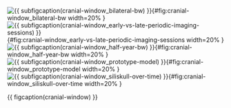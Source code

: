 <!-- MDFIGINCLUDE(cranial-window) -->
<div id="fig:cranial-window">

![{{ subfigcaption(cranial-window_bilateral-bw) }}](img/cranial-window/bilateral-bw.png){#fig:cranial-window_bilateral-bw width=20% }
![{{ subfigcaption(cranial-window_early-vs-late-periodic-imaging-sessions) }}](img/cranial-window/early-vs-late-periodic-imaging-sessions.png){#fig:cranial-window_early-vs-late-periodic-imaging-sessions width=20% }
![{{ subfigcaption(cranial-window_half-year-bw) }}](img/cranial-window/half-year-bw.png){#fig:cranial-window_half-year-bw width=20% }
![{{ subfigcaption(cranial-window_prototype-model) }}](img/cranial-window/prototype-model.png){#fig:cranial-window_prototype-model width=20% }
![{{ subfigcaption(cranial-window_siliskull-over-time) }}](img/cranial-window/siliskull-over-time.png){#fig:cranial-window_siliskull-over-time width=20% }

{{ figcaption(cranial-window) }}
</div>
<!-- /MDFIGINCLUDE(cranial-window) -->
